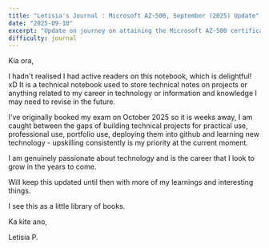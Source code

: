 ```yaml
---
title: "Letisia's Journal : Microsoft AZ-500, September (2025) Update"
date: "2025-09-10"
excerpt: "Update on journey on attaining the Microsoft AZ-500 certification."
difficulty: journal
---
```


Kia ora,

I hadn't realised I had active readers on this notebook, which is delightful! xD It is a technical notebook used to store technical notes on projects or anything related to my career in technology or information and knowledge I may need to revise in the future.

I've originally booked my exam on October 2025 so it is weeks away, I am caught between the gaps of building technical projects for practical use, professional use, portfolio use, deploying them into github and learning new technology - upskilling consistently is my priority at the current moment.

I am genuinely passionate about technology and is the career that I look to grow in the years to come.

Will keep this updated until then with more of my learnings and interesting things. 

I see this as a little library of books.

Ka kite ano,

Letisia P.